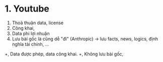 # 1. Youtube
1. Thoả thuận data, license  
2. Công khai,  
3. Data phi lợi nhuận  
4. Lưu bài gốc là cũng dễ "đi" (Anthropic) -> lưu facts, news, logics, định nghĩa tài chính, ...

+, Data được phép, data công khai. 
+, Không lưu bài gốc, 